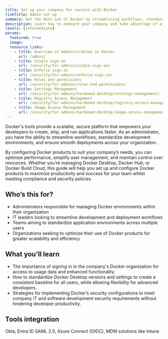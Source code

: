 ```yaml
---
title: Set up your company for success with Docker
linkTitle: Admin set up 
summary: Get the most out of Docker by streamlining workflows, standardizing development environments, and ensuring smooth deployments across your company.
description: Learn how to onboard your company and take advantage of all of the Docker products and features. 
levels: [intermediate]
params:
  featured: true
  image: 
  resource_links:
    - title: Overview of Administration in Docker
      url: /admin/
    - title: Single sign-on
      url: /security/for-admins/single-sign-on/
    - title: Enforce sign-in
      url: /security/for-admins/enforce-sign-in/
    - title: Roles and permissions
      url: /security/for-admins/roles-and-permissions/
    - title: Settings Management
      url: /security/for-admins/hardened-desktop/settings-management/
    - title: Registry Access Management
      url: /security/for-admins/hardened-desktop/registry-access-management/
    - title: Image Access Management
      url: /security/for-admins/hardened-desktop/image-access-management/
---
```


Docker's tools provide a scalable, secure platform that empowers your developers to create, ship, and run applications faster. As an administrator, you have the ability to streamline workflows, standardize development environments, and ensure smooth deployments across your organization.

By configuring Docker products to suit your company’s needs, you can optimize performance, simplify user management, and maintain control over resources. Whether you’re managing Docker Desktop, Docker Hub, or Docker Build Cloud, this guide will help you set up and configure Docker products to maximize productivity and success for your team whilst meeting compliance and security policies

## Who’s this for?

- Administrators responsible for managing Docker environments within their organization
- IT leaders looking to streamline development and deployment workflows
- Teams aiming to standardize application environments across multiple users
- Organizations seeking to optimize their use of Docker products for greater scalability and efficiency

## What you’ll learn

- The importance of signing in to the company's Docker organization for access to usage data and enhanced functionality.
- How to standardize Docker Desktop versions and settings to create a consistent baseline for all users, while allowing flexibility for advanced developers.
- Strategies for implementing Docker’s security configurations to meet company IT and software development security requirements without hindering developer productivity.

## Tools integration

Okta, Entra ID SAML 2.0, Azure Connect (OIDC), MDM solutions like Intune